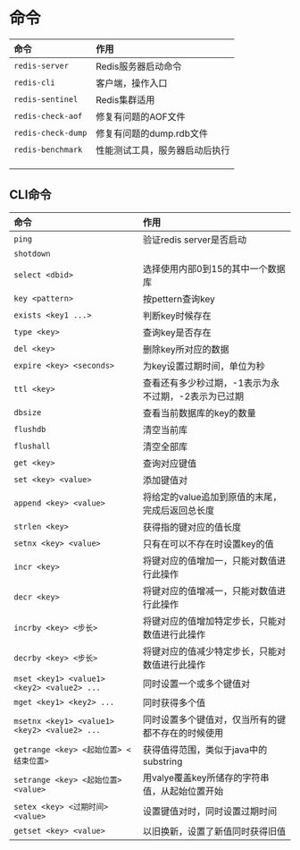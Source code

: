 # 命令

| 命令 | 作用 |
| :--- | :--- |
| `redis-server` | Redis服务器启动命令 |
| `redis-cli` | 客户端，操作入口 |
| `redis-sentinel` | Redis集群适用 |
| `redis-check-aof` | 修复有问题的AOF文件 |
| `redis-check-dump` | 修复有问题的dump.rdb文件 |
| `redis-benchmark` | 性能测试工具，服务器启动后执行 |
|  |  |
|  |  |
|  |  |



## CLI命令

| 命令 | 作用 |
| :--- | :--- |
| `ping` | 验证redis server是否启动 |
| `shotdown` |  |
| `select <dbid>` | 选择使用内部0到15的其中一个数据库 |
| `key <pattern>` | 按pettern查询key |
| `exists <key1 ...>` | 判断key时候存在 |
| `type <key>` | 查询key是否存在 |
| `del <key>` | 删除key所对应的数据 |
| `expire <key> <seconds>` | 为key设置过期时间，单位为秒 |
| `ttl <key>` | 查看还有多少秒过期，-1表示为永不过期，-2表示为已过期 |
| `dbsize` | 查看当前数据库的key的数量 |
| `flushdb` | 清空当前库 |
| `flushall` | 清空全部库 |
| `get <key>` | 查询对应键值 |
| `set <key> <value>` | 添加键值对 |
| `append <key> <value>` | 将给定的value追加到原值的末尾，完成后返回总长度 |
| `strlen <key>` | 获得指的键对应的值长度 |
| `setnx <key> <value>` | 只有在可以不存在时设置key的值 |
| `incr <key>` | 将键对应的值增加一，只能对数值进行此操作 |
| `decr <key>` | 将键对应的值增减一，只能对数值进行此操作 |
| `incrby <key> <步长>` | 将键对应的值增加特定步长，只能对数值进行此操作 |
| `decrby <key> <步长>` | 将键对应的值减少特定步长，只能对数值进行此操作 |
| `mset <key1> <value1> <key2> <value2> ...` | 同时设置一个或多个键值对 |
| `mget <key1> <key2> ...` | 同时获得多个值 |
| `msetnx <key1> <value1> <key2> <value2> ...` | 同时设置多个键值对，仅当所有的键都不存在的时候使用 |
| `getrange <key> <起始位置> <结束位置>` | 获得值得范围，类似于java中的substring |
| `setrange <key> <起始位置> <value>` | 用valye覆盖key所储存的字符串值，从起始位置开始 |
| `setex <key> <过期时间> <value>` | 设置键值对时，同时设置过期时间 |
| `getset <key> <value>` | 以旧换新，设置了新值同时获得旧值 |



